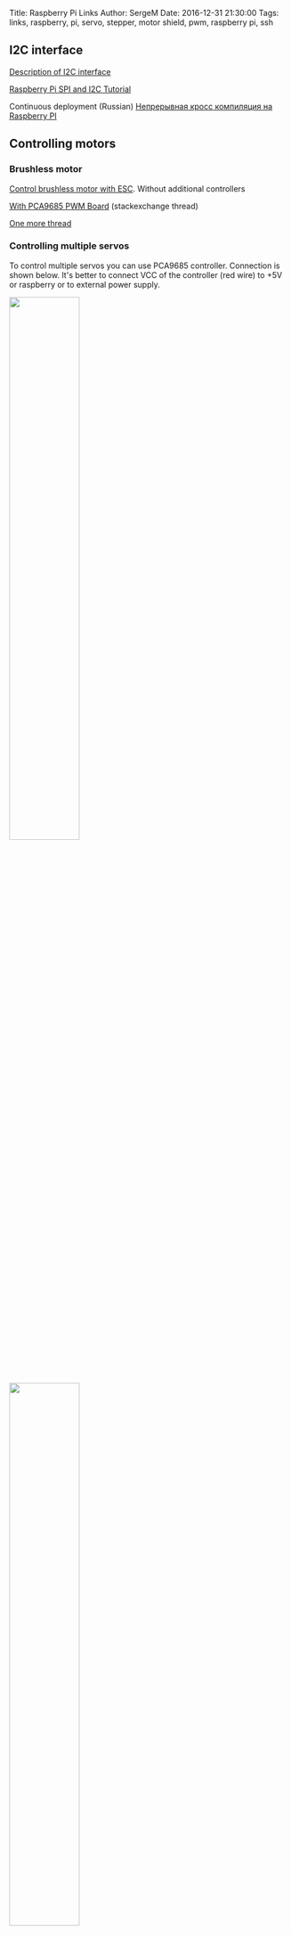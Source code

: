 Title: Raspberry Pi Links
Author: SergeM
Date: 2016-12-31 21:30:00
Tags: links, raspberry, pi, servo, stepper, motor shield, pwm, raspberry pi, ssh


## I2C interface

[Description of I2C interface](https://learn.sparkfun.com/tutorials/i2c)

[Raspberry Pi SPI and I2C Tutorial ](https://learn.sparkfun.com/tutorials/raspberry-pi-spi-and-i2c-tutorial)


Continuous deployment (Russian)
[Непрерывная кросс компиляция на Raspberry PI](https://m.habrahabr.ru/post/318840/)

## Controlling motors

### Brushless motor

[Control brushless motor with ESC](https://solenerotech1.wordpress.com/2013/09/09/tutorialhow-to-control-a-brushless-motor-with-raspberry-pi/). Without additional controllers

[With  PCA9685 PWM Board](http://raspberrypi.stackexchange.com/a/36317) (stackexchange thread)

[One more thread](https://www.raspberrypi.org/forums/viewtopic.php?t=46732)

### Controlling multiple servos 
To control multiple servos you can use PCA9685 controller. Connection is shown below. It's better to connect VCC of the controller (red wire) to +5V or raspberry or to external power supply.
<div>
<img src="{filename}/2016/12/servo_control_pca9685_2.jpg" style="width: 50%; height: 50%">
<img src="{filename}/2016/12/servo_control_pca9685_1.jpg" style="width: 50%; height: 50%">
<img src="{filename}/2016/12/servo_control_pca9685_3.jpg" style="width: 50%; height: 50%">
<img src="{filename}/2016/12/servo_control_pca9685_4.jpg" style="width: 50%; height: 50%">
</div>
You have to enable I2C interface first with `sudo raspi-config`. Choose "Interfacing Options" -> "I2C" -> "Enable".

Now installing the diagnostic tool and running:
```
sudo apt-get install -y i2c-tools
sudo i2cdetect -y 1
     0  1  2  3  4  5  6  7  8  9  a  b  c  d  e  f
00:          -- -- -- -- -- -- -- -- -- -- -- -- -- 
10: -- -- -- -- -- -- -- -- -- -- -- -- -- -- -- -- 
20: -- -- -- -- -- -- -- -- -- -- -- -- -- -- -- -- 
30: -- -- -- -- -- -- -- -- -- -- -- -- -- -- -- -- 
40: 40 -- -- -- -- -- -- -- -- -- -- -- -- -- -- -- 
50: -- -- -- -- -- -- -- -- -- -- -- -- -- -- -- -- 
60: -- -- -- -- -- -- -- -- -- -- -- -- -- -- -- -- 
70: 70 -- -- -- -- -- -- --                         
```

Now we can install library:
```
pip install Adafruit_PCA9685
```
and run a simple program:
```python
# sample.py
# Simple demo of of the PCA9685 PWM servo/LED controller library.
# This will move channel 0 from min to max position repeatedly.
# Author: Tony DiCola
# License: Public Domain
from __future__ import division
import time

# Import the PCA9685 module.
import Adafruit_PCA9685


# Uncomment to enable debug output.
#import logging
#logging.basicConfig(level=logging.DEBUG)

# Initialise the PCA9685 using the default address (0x40).
pwm = Adafruit_PCA9685.PCA9685()

# Alternatively specify a different address and/or bus:
#pwm = Adafruit_PCA9685.PCA9685(address=0x41, busnum=2)

# Configure min and max servo pulse lengths
servo_min = 150  # Min pulse length out of 4096
servo_max = 600  # Max pulse length out of 4096

# Helper function to make setting a servo pulse width simpler.
def set_servo_pulse(channel, pulse):
    pulse_length = 1000000    # 1,000,000 us per second
    pulse_length //= 60       # 60 Hz
    print('{0}us per period'.format(pulse_length))
    pulse_length //= 4096     # 12 bits of resolution
    print('{0}us per bit'.format(pulse_length))
    pulse *= 1000
    pulse //= pulse_length
    pwm.set_pwm(channel, 0, pulse)

# Set frequency to 60hz, good for servos.
pwm.set_pwm_freq(60)

print('Moving servo on channel 0, press Ctrl-C to quit...')
while True:
    # Move servo on channel O between extremes.
    pwm.set_pwm(0, 0, servo_min)
    time.sleep(1)
    pwm.set_pwm(0, 0, servo_max)
time.sleep(1)
```
running:
```
python sample.py
```


To control more than 16 servose one can chain multiple drivers. See [Chaining Drivers section](https://learn.adafruit.com/16-channel-pwm-servo-driver?view=all#chaining-drivers) for details. Some soldering is required to assign a unique address for each driver.


See alow:
* [datasheet](https://cdn-shop.adafruit.com/datasheets/PCA9685.pdf)
* [Adafruit 16 Channel Servo Driver with Raspberry Pi](https://cdn-learn.adafruit.com/downloads/pdf/adafruit-16-channel-servo-driver-with-raspberry-pi.pdf) Created by Kevin Townsend. pdf. (pca-9685)
* [troubleshooting](https://github.com/adafruit/Adafruit_Python_PCA9685/issues/1)
* [Controlling one servo](http://razzpisampler.oreilly.com/ch05.html). No additional controllers needed


### Stepper motors / DC (brushed) motors
[with l293d](https://learn.adafruit.com/adafruits-raspberry-pi-lesson-10-stepper-motors?view=all)

[[Raspberry] Stepper and dc motor using specializer HAT](https://learn.adafruit.com/adafruit-dc-and-stepper-motor-hat-for-raspberry-pi?view=all)  
Based on PC9865 PWM and TB6612 chipset. 1.2A per channel current capability (20ms long bursts of 3A peak)


[[Arduino] With adafruit motor schield v1](https://learn.adafruit.com/adafruit-motor-shield?view=all)  
Based on 74HC595N Serial to parallel output latch and L293D driver. 0.6A per bridge (1.2A peak) with thermal shutdown protection, 4.5V to 25V.  
[Library for motor control](https://github.com/adafruit/Adafruit-Motor-Shield-library)    
See also [about SN74HC595 shift register](/sn74hc595-shift-register.html)



[[Arduino] With adafruit motor shield v2](https://learn.adafruit.com/adafruit-motor-shield-v2-for-arduino?view=all)  
Based on PCA9685 and TB6612 MOSFET drivers with 1.2A per channel current capability ( up to 3A peak for approx 20ms at a time)

[[Raspberry] Drive a DC motor forward and in reverse with variable speed](https://learn.adafruit.com/adafruit-raspberry-pi-lesson-9-controlling-a-dc-motor?view=all) (with l293d, adafruit lesson 9)

[[Micropython board] Control  dc motor with pca9685](https://learn.adafruit.com/micropython-hardware-pca9685-dc-motor-and-stepper-driver?view=all) 

[[Raspberry] Video with just simple transistor scheme and with L293D controller](https://www.youtube.com/watch?v=W7cV9_W12sM)

[[Raspberry] using L293D and 4N35 opto isolator](https://medium.com/@seyoum14/using-a-dc-motor-to-run-a-propeller-with-raspberry-pi-e5a570864e6f#.q7qutomrv)

[[Arduino] 1 bidirectional DC motor using small DRV8871 motor driver](https://learn.adafruit.com/adafruit-drv8871-brushed-dc-motor-driver-breakout?view=all)   
Up to 45V and 3.6A of motor control

It is possible to have frequency controlled dc driver connected through Adafruit 16 Channel Servo Driver. 
See [post](https://www.raspberrypi.org/forums/viewtopic.php?t=12067&p=161140). [controller, ~100 Euro](http://www.robotshop.com/en/sabertooth-dual-regenerative-motor-driver.html), powerfull

[[Arduino] using drv8833 driver](https://ulrichbuschbaum.wordpress.com/2014/10/28/using-the-drv8833-motor-driver/), 

[[Arduino] using l293d](https://ulrichbuschbaum.wordpress.com/2014/09/17/the-l293d-motor-driver-and-makeblock/)


Using transistors: (1)[http://electronics.stackexchange.com/questions/7235/motor-driver-using-only-a-2n2222-transistor], very weak

## Connecting via ssh:
```
ssh -Y user@raspberrypi-url
```

## Access rasbberry Pi without monitor and ethernet 

Assuming we have an operating system (raspbian) installed.

1. Plug the SD-card into a computer. 

2. Automatic connection to wifi. Edit `/etc/wpa_supplicant/wpa_supplicant.conf` and add the following lines:

```
network={
    ssid="my-network-name"
    psk="my-network-pass"
}
```

In the end the file should look like this:
```
country=GB
ctrl_interface=DIR=/var/run/wpa_supplicant GROUP=netdev
update_config=1

network={
    ssid="my-network-name"
    psk="my-network-pass"
}
```

`country` field is essential. Wifi wont work without it. In the log you will see `raspberrypi systemd[1]: Started Disable WiFi if country not set.`


3. Enable SSH access. Create an empty file `ssh` in `/boot/`.

4. Plug the card back into your raspberry, turn on. 

Now you can connect to raspberry via ssh:

    ssh pi@raspberrypi
    
or 

    ssh pi@<IP-OF-YOUR-RASPBERRY>




## Reading input (button) from GPIO
[without interrupts, raspi.tv](http://raspi.tv/2013/rpi-gpio-basics-4-setting-up-rpi-gpio-numbering-systems-and-inputs)



## RaspberryPi Zero pins Layout
![GPIO raspberry pins scheme]({filename}/2016/12/gpio.png)

![pins layout photo]({filename}/2016/12/gpio-raspberry-zero.png) [image source](http://pi4j.com/pins/model-zero-rev1.html)

Interactive website for pinout of Raspberry Pi for different interfaces [Pinout](https://pinout.xyz/#)




## Other
* [Example of using 545043 power supply](https://www.sunfounder.com/learn/Super_Kit_V2_for_RaspberryPi/lesson-7-how-to-drive-a-dc-motor-super-kit-for-raspberrypi.html)

* [description of sn74hc595](http://www.ti.com/lit/ds/symlink/sn74hc595.pdf)

* [blog about building security robot](https://seregus.wordpress.com/)

* [h bridge using 2n2222 transistors for dc motor control. + reverse](http://www.instructables.com/id/H-Bridge-on-a-Breadboard/?ALLSTEPS); [another version](http://electronics.stackexchange.com/questions/7235/motor-driver-using-only-a-2n2222-transistor);
* [another version of h bridge](http://www.electronicsteacher.com/robotics/robotics-tutorial/advanced-robotics/controlling-dc-motors.php)
* [Build a Raspberry Pi Telepresence Rover ](http://www.bot-thoughts.com/2013/04/raspberry-pi-telepresence-rover.html) using [Pololu DRV8835](/motor-drivers-controllers.html)

* My DIY [remote controlled robot on raspberry pi](https://github.com/serge-m/robot-remote-control) with camera. 

